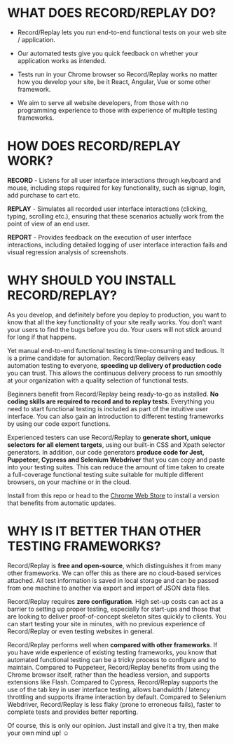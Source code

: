# WHAT DOES RECORD/REPLAY DO?

* Record/Replay lets you run end-to-end functional tests on your web site / application.

* Our automated tests give you quick feedback on whether your application works as intended. 

* Tests run in your Chrome browser so Record/Replay works no matter how you develop your site, be it React, Angular, Vue or some other framework.

* We aim to serve all website developers, from those with no programming experience to those with experience of multiple testing frameworks. 

# HOW DOES RECORD/REPLAY WORK? 

__RECORD__ - Listens for all user interface interactions through keyboard and mouse, including steps required for key functionality, such as signup, login, add purchase to cart etc.

__REPLAY__ - Simulates all recorded user interface interactions (clicking, typing, scrolling etc.), ensuring that these scenarios actually work from the point of view of an end user.

__REPORT__ - Provides feedback on the execution of user interface interactions, including detailed logging of user interface interaction fails and visual regression analysis of screenshots.

# WHY SHOULD YOU INSTALL RECORD/REPLAY?

As you develop, and definitely before you deploy to production, you want to know that all the key functionality of your site really works.
You don’t want your users to find the bugs before you do. Your users will not stick around for long if that happens. 

Yet manual end-to-end functional testing is time-consuming and tedious. It is a prime candidate for automation. 
Record/Replay delivers easy automation testing to everyone, __speeding up delivery of production code__ you can trust.
This allows the continuous delivery process to run smoothly at your organization with a quality selection of functional tests.

Beginners benefit from Record/Replay being ready-to-go as installed. __No coding skills are required to record and to replay tests__. 
Everything you need to start functional testing is included as part of the intuitive user interface.
You can also gain an introduction to different testing frameworks by using our code export functions.

Experienced testers can use Record/Replay to __generate short, unique selectors for all element targets__, using our built-in CSS and Xpath selector generators.
In addition, our code generators __produce code for Jest, Puppeteer, Cypress and Selenium Webdriver__ that you can copy and paste into your testing suites.
This can reduce the amount of time taken to create a full-coverage functional testing suite suitable for multiple different browsers, on your machine or in the cloud.

Install from this repo or head to the [Chrome Web Store](http://example.com) to install a version that benefits from automatic updates.

# WHY IS IT BETTER THAN OTHER TESTING FRAMEWORKS?

Record/Replay is __free and open-source__, which distinguishes it from many other frameworks. We can offer this as there are no cloud-based services attached. 
All test information is saved in local storage and can be passed from one machine to another via export and import of JSON data files.

Record/Replay requires __zero configuration__. High set-up costs can act as a barrier to setting up proper testing, especially for start-ups and those 
that are looking to deliver proof-of-concept skeleton sites quickly to clients. You can start testing your site in minutes, with no previous experience of 
Record/Replay or even testing websites in general.

Record/Replay performs well when __compared with other frameworks__. 
If you have wide experience of existing testing frameworks, you know that automated functional testing can be a tricky process to configure and to maintain. 
Compared to Puppeteer, Record/Replay benefits from using the Chrome browser itself, rather than the headless version, and supports extensions like Flash.
Compared to Cypress, Record/Replay supports the use of the tab key in user interface testing, allows bandwidth / latency throttling and supports iframe interaction by default.
Compared to Selenium Webdriver, Record/Replay is less flaky (prone to erroneous fails), faster to complete tests and provides better reporting.

Of course, this is only our opinion. Just install and give it a try, then make your own mind up! :relaxed: